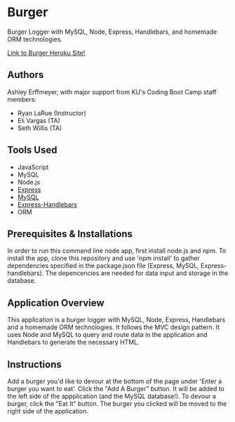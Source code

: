 # Burger

Burger Logger with MySQL, Node, Express, Handlebars, and homemade ORM technologies.

[Link to Burger Heroku Site!](https://drive.google.com/file/d/1oYwg8tB3UqN4bJZ26TUmWUXmKdre86iV/view?usp=sharing) 

## Authors
Ashley Erffmeyer, with major support from KU's Coding Boot Camp staff members:
* Ryan LaRue (Instructor)
* Eli Vargas (TA)
* Seth Willis (TA)

## Tools Used
* JavaScript
* MySQL
* Node.js
* [Express](https://www.npmjs.com/package/express)
* [MySQL](https://www.npmjs.com/package/mysql)
* [Express-Handlebars](https://www.npmjs.com/package/express-handlebars)
* ORM


## Prerequisites & Installations

In order to run this command line node app, first install node.js and npm. To install the app, clone this repository and use 'npm install' to gather dependencies specified in the package.json file (Express, MySQL, Express-handlebars). The depencencies are needed for data input and storage in the database.

## Application Overview

This application is a burger logger with MySQL, Node, Express, Handlebars and a homemade ORM technologies. It follows the MVC design pattern. It uses Node and MySQL to query and route data in the application and Handlebars to generate the necessary HTML.


## Instructions

Add a burger you'd like to devour at the bottom of the page under 'Enter a burger you want to eat'. Click the "Add A Burger" button. It will be added to the left side of the appplication (and the MySQL database!). To devour a burger, click the "Eat It" button. The burger you clicked will be moved to the right side of the application. 